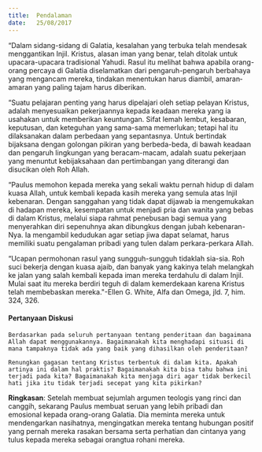 ```yaml
---
title:  Pendalaman
date:   25/08/2017
---
```


“Dalam sidang-sidang di Galatia, kesalahan yang terbuka telah mendesak menggantikan Injil. Kristus, alasan iman yang benar, telah ditolak untuk upacara-upacara tradisional Yahudi. Rasul itu melihat bahwa apabila orang-orang percaya di Galatia diselamatkan dari pengaruh-pengaruh berbahaya yang mengancam mereka, tindakan menentukan harus diambil, amaran­amaran yang paling tajam harus diberikan.

“Suatu pelajaran penting yang harus dipelajari oleh setiap pelayan Kristus, adalah menyesuaikan pekerjaannya kepada keadaan mereka yang ia usahakan untuk memberikan keuntungan. Sifat lemah lembut, kesabaran, keputusan, dan keteguhan yang sama-sama memerlukan; tetapi hal itu dilaksanakan dalam perbedaan yang sepantasnya. Untuk bertindak bijaksana dengan golongan pikiran yang berbeda-beda, di bawah keadaan dan pengaruh lingkungan yang beracam-macam, adalah suatu pekerjaan yang menuntut kebijaksahaan dan pertimbangan yang diterangi dan disucikan oleh Roh Allah.

“Paulus memohon kepada mereka yang sekali waktu pernah hidup di dalam kuasa Allah, untuk kembali kepada kasih mereka yang semula atas Injil kebenaran. Dengan sanggahan yang tidak dapat dijawab ia mengemukakan di hadapan mereka, kesempatan untuk menjadi pria dan wanita yang bebas di dalam Kristus, melalui siapa rahmat penebusan bagi semua yang menyerahkan diri sepenuhnya akan dibungkus dengan jubah kebenaran-Nya. Ia mengambil kedudukan agar setiap jiwa dapat selamat, harus memiliki suatu pengalaman pribadi yang tulen dalam perkara-perkara Allah.

“Ucapan permohonan rasul yang sungguh-sungguh tidaklah sia-sia. Roh suci bekerja dengan kuasa ajaib, dan banyak yang kakinya telah melangkah ke jalan yang salah kembali kepada iman mereka terdahulu di dalam Injil. Mulai saat itu mereka berdiri teguh di dalam kemerdekaan karena Kristus telah membebaskan mereka."-Ellen G. White, Alfa dan Omega, jld. 7, him. 324, 326.


#### Pertanyaan Diskusi

`Berdasarkan pada seluruh pertanyaan tentang penderitaan dan bagaimana Allah dapat menggunakannya. Bagaimanakah kita menghadapi situasi di mana tampaknya tidak ada yang baik yang dihasilkan oleh penderitaan?`

`Renungkan gagasan tentang Kristus terbentuk di dalam kita. Apakah artinya ini dalam hal praktis? Bagaimanakah kita bisa tahu bahwa ini terjadi pada kita? Bagaimanakah kita menjaga diri agar tidak berkecil hati jika itu tidak terjadi secepat yang kita pikirkan?`

**Ringkasan**: Setelah membuat sejumlah argumen teologis yang rinci dan canggih, sekarang Paulus membuat seruan yang lebih pribadi dan emosional kepada orang-orang Galatia. Dia meminta mereka untuk mendengarkan nasihatnya, mengingatkan mereka tentang hubungan positif yang pernah mereka rasakan bersama serta perhatian dan cintanya yang tulus kepada mereka sebagai orangtua rohani mereka.
